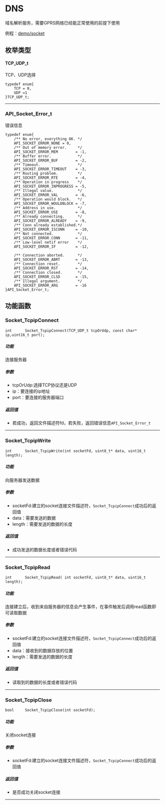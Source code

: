 DNS
====

域名解析服务，需要GPRS网络已经能正常使用的前提下使用

例程：[demo/socket](https://github.com/Ai-Thinker-Open/GPRS_C_SDK/blob/master/demo/socket/src/demo_socket.c)


## 枚举类型

#### TCP_UDP_t

TCP、UDP选择

```
typedef enum{
    TCP = 0,
    UDP =1
}TCP_UDP_t;
```

---

### API_Socket_Error_t

错误信息

```
typedef enum{
    /** No error, everything OK. */
    API_SOCKET_ERROR_NONE = 0,
    /** Out of memory error.     */
    API_SOCKET_ERROR_MEM        = -1,
    /** Buffer error.            */
    API_SOCKET_ERROR_BUF        = -2,
    /** Timeout.                 */
    API_SOCKET_ERROR_TIMEOUT    = -3,
    /** Routing problem.         */
    API_SOCKET_ERROR_RTE        = -4,
    /** Operation in progress    */
    API_SOCKET_ERROR_INPROGRESS = -5,
    /** Illegal value.           */
    API_SOCKET_ERROR_VAL        = -6,
    /** Operation would block.   */
    API_SOCKET_ERROR_WOULDBLOCK = -7,
    /** Address in use.          */
    API_SOCKET_ERROR_USE        = -8,
    /** Already connecting.      */
    API_SOCKET_ERROR_ALREADY    = -9,
    /** Conn already established.*/
    API_SOCKET_ERROR_ISCONN     = -10,
    /** Not connected.           */
    API_SOCKET_ERROR_CONN       = -11,
    /** Low-level netif error    */
    API_SOCKET_ERROR_IF         = -12,

    /** Connection aborted.      */
    API_SOCKET_ERROR_ABRT       = -13,
    /** Connection reset.        */
    API_SOCKET_ERROR_RST        = -14,
    /** Connection closed.       */
    API_SOCKET_ERROR_CLSD       = -15,
    /** Illegal argument.        */
    API_SOCKET_ERROR_ARG        = -16
}API_Socket_Error_t;
```


## 功能函数


### Socket_TcpipConnect

```
int      Socket_TcpipConnect(TCP_UDP_t tcpOrUdp, const char* ip,uint16_t port);
```

##### 功能

连接服务器

##### 参数

* tcpOrUdp:选择TCP协议还是UDP
* ip：要连接的ip地址
* port：要连接的服务器端口

##### 返回值

* 若成功，返回文件描述符fd，若失败，返回错误信息`API_Socket_Error_t`

---

### Socket_TcpipWrite

```
int      Socket_TcpipWrite(int socketFd, uint8_t* data, uint16_t length);
```

##### 功能

向服务器发送数据

##### 参数

* socketFd:建立的socket连接文件描述符，`Socket_TcpipConnect`成功后的返回值
* data：需要发送的数据
* length：需要发送的数据的长度

##### 返回值

* 成功发送的数据长度或者错误代码

---

### Socket_TcpipRead

```
int      Socket_TcpipRead( int socketFd, uint8_t* data, uint16_t length);
```

##### 功能

连接建立后，收到来自服务器的信息会产生事件，在事件触发后调用read函数即可读取数据

##### 参数

* socketFd:建立的socket连接文件描述符，`Socket_TcpipConnect`成功后的返回值
* data：接收到的数据存放的位置
* length：需要发送的数据的长度

##### 返回值

* 读取到的数据的长度或者错误代码

---

### Socket_TcpipClose

```
bool     Socket_TcpipClose(int socketFd);
```

##### 功能

关闭socket连接

##### 参数

* socketFd:建立的socket连接文件描述符，`Socket_TcpipConnect`成功后的返回值

##### 返回值

* 是否成功关闭socket连接

---
